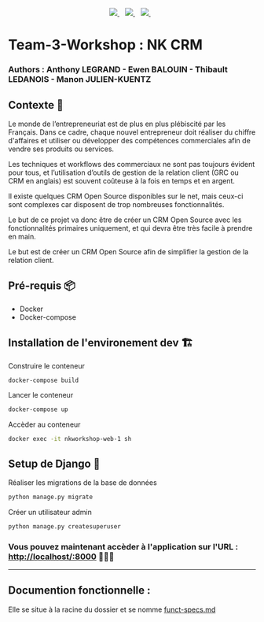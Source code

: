 

<p align='center'>
  
  <a href="#">
    <img src="https://img.shields.io/badge/Django-092E20?style=for-the-badge&logo=django&logoColor=green" />
  </a>&nbsp;&nbsp;
  <a href="#">
    <img src="https://img.shields.io/badge/Docker-2CA5E0?style=for-the-badge&logo=docker&logoColor=white" />        
  </a>&nbsp;&nbsp;
  <a href="#">
    <img src="https://img.shields.io/badge/VSCode-0078D4?style=for-the-badge&logo=visual%20studio%20code&logoColor=white" />        
  </a>&nbsp;&nbsp;
  
</p>

# Team-3-Workshop : NK CRM
### Authors : Anthony LEGRAND - Ewen BALOUIN - Thibault LEDANOIS - Manon JULIEN-KUENTZ

## Contexte 👋
Le monde de l’entrepreneuriat est de plus en plus plébiscité par les Français. Dans ce cadre, chaque nouvel entrepreneur doit réaliser du chiffre d'affaires et utiliser ou développer des compétences commerciales afin de vendre ses produits ou services.

Les techniques et workflows des commerciaux ne sont pas toujours évident pour tous, et l’utilisation d’outils de gestion de la relation client (GRC ou CRM en anglais) est souvent coûteuse à la fois en temps et en argent.

Il existe quelques CRM Open Source disponibles sur le net, mais ceux-ci sont complexes car disposent de trop nombreuses fonctionnalités.

Le but de ce projet va donc être de créer un CRM Open Source avec les fonctionnalités primaires uniquement, et qui devra être très facile à prendre en main.

Le but est de créer un CRM Open Source afin de simplifier la gestion de la relation client.


## Pré-requis 📦

- Docker
- Docker-compose

## Installation de l'environement dev 🏗️
Construire le conteneur
```sh
docker-compose build
```

Lancer le conteneur
```sh
docker-compose up
```

Accèder au conteneur
```sh
docker exec -it nkworkshop-web-1 sh
```

## Setup de Django 🐍
Réaliser les migrations de la base de données
```sh
python manage.py migrate
```

Créer un utilisateur admin
```sh
python manage.py createsuperuser
```


### Vous pouvez maintenant accèder à l'application sur l'URL : [http://localhost/:8000](http//localhost:8000) 🚀🚀🚀

---
## Documention fonctionnelle :

Elle se situe à la racine du dossier et se nomme [funct-specs.md](/funct-specs.md)